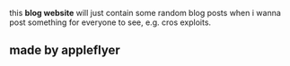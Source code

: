 this **blog website** will just contain some random blog posts when i wanna post something for everyone to see, e.g. cros exploits.
## made by appleflyer
